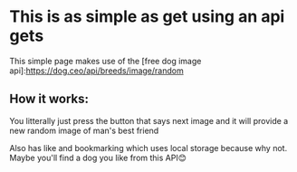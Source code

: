 # This is as simple as get using an api gets
This simple page makes use of the [free dog image api]:https://dog.ceo/api/breeds/image/random


## How it works:
You litterally just press the button that says next image and it will provide a new random image of man's best friend

Also has like and bookmarking which uses local storage because why not. Maybe you'll find a dog you like from this API😊